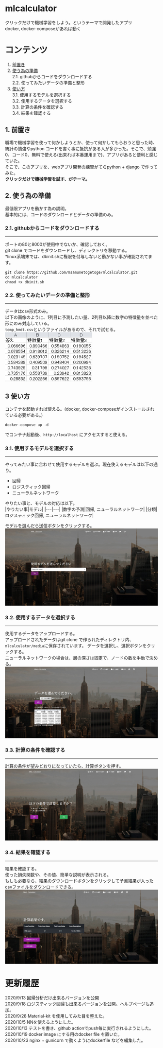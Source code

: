 # mlcalculator
クリックだけで機械学習をしよう。というテーマで開発したアプリ  
docker, docker-composeがあれば動く
# コンテンツ
1. [前置き](#1-前置き)
2. [使う為の準備](#2-使う為の準備)  
2.1. githubからコードをダウンロードする  
2.2. 使ってみたいデータの準備と整形
3. [使い方](#3-使い方)  
3.1. 使用するモデルを選択する  
3.2. 使用するデータを選択する  
3.3. 計算の条件を確認する  
3.4. 結果を確認する
## 1. 前置き
職場で機械学習を使って何かしようとか、使って何かしてもらおうと思った時、統計の勉強やpython コードを書く事に抵抗がある人が多かった。そこで、勉強0、コード0、無料で使える(出来れば本番運用まで)、アプリがあると便利と感じていた。  
そこで、このアプリを、webアプリ開発の練習がてらpython + django で作ってみた。  
__クリックだけで機械学習を試す、がテーマ。__
## 2. 使う為の準備
最低限アプリを動かす為の説明。  
基本的には、コードのダウンロードとデータの準備のみ。
### 2.1. githubからコードをダウンロードする
***
ポートの80と8000が使用中でないか、確認しておく。  
git clone でコードをダウンロードし、ディレクトリを移動する。  
*linux系端末では、dbinit.shに権限を付与しないと動かない事が確認されてます。
~~~
git clone https://github.com/msamunetogetoge/mlcalculator.git
cd mlcalculator
chmod +x dbinit.sh  
~~~ 
### 2.2. 使ってみたいデータの準備と整形
***
データはcsv形式のみ。  
以下の画像のように、1列目に予測したい量、2列目以降に数字の特徴量を並べた形にのみ対応している。  
`temp_hmdt.csv`というファイルがあるので、それで試せる。  
![sampledata](static/img/exam_img.jpg)  
## 3 使い方
コンテナを起動すれば使える。(docker, docker-composeがインストールされている必要がある。)
~~~
docker-compose up -d  
~~~
でコンテナ起動後、`http://localhost` にアクセスすると使える。  
### 3.1. 使用するモデルを選択する
***
やってみたい事に合わせて使用するモデルを選ぶ。現在使えるモデルは以下の通り。  
- 回帰  
- ロジスティック回帰  
- ニューラルネットワーク   

やりたい事と、モデルの対応は以下。  
|やりたい事|モデル|
|---|---|
|数字の予測|回帰, ニューラルネットワーク|
|分類|ロジスティック回帰, ニューラルネットワーク|

モデルを選んだら送信ボタンをクリックする。  
![select model](static/img/examples/select_model.jpg)   
### 3.2. 使用するデータを選択する
***
使用するデータをアップロードする。  
アップロードされたデータはgit clone で作られたディレクトリ内、`mlcalculator/media`に保存されています。
データを選択し、選択ボタンをクリックする。   
ニューラルネットワークの場合は、層の深さは固定で、ノードの数を手動で決める。 
![select data](static/img/examples/select_data.jpg)  
### 3.3. 計算の条件を確認する
***
計算の条件が望みどおりになっていたら、計算ボタンを押す。
![calculate](static/img/examples/calculate.jpg)  
### 3.4. 結果を確認する
***
結果を確認する。  
使った損失関数や、その値、簡単な説明が表示される。  
もしも必要なら、結果のダウンロードボタンをクリックして予測結果が入ったcsvファイルをダウンロードできる。
![calculate](static/img/examples/result.jpg)  
# 更新履歴
2020/9/13 回帰分析だけ出来るバージョンを公開  
2020/9/18 ロジスティック回帰も出来るバージョンを公開。ヘルプページも追加。    
2020/9/28 Material-kit を使用してみた目を整えた。  
2020/10/5 NNを使えるようにした。  
2020/10/13 テストを書き、github actionでpush毎に実行されるようにした。  
2020/10/19 docker image にする用のdocker file を置いた。  
2020/10/23 nginx + gunicorn で動くようにdockerfile などを編集した。  
